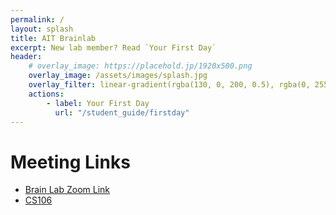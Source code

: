 ```yaml
---
permalink: /
layout: splash
title: AIT Brainlab
excerpt: New lab member? Read `Your First Day`
header:
    # overlay_image: https://placehold.jp/1920x500.png
    overlay_image: /assets/images/splash.jpg
    overlay_filter: linear-gradient(rgba(130, 0, 200, 0.5), rgba(0, 255, 255, 0.5))
    actions:
        - label: Your First Day
          url: "/student_guide/firstday"
---
```


# Meeting Links

- [Brain Lab Zoom Link](https://ait-ac-th.zoom.us/j/91555316579?pwd=WURMcHdJY3VFamhtTXlBMXM3YU5mQT09)
- [CS106](https://ait-ac-th.zoom.us/j/4926034006?pwd=Nng0ZTEyQU1jWm55VG41K2p6THJ5QT09)